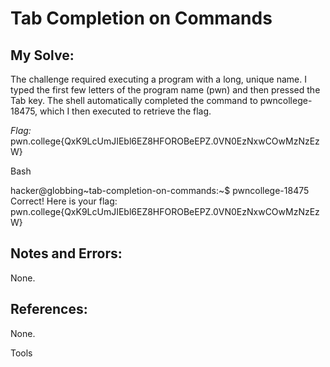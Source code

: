 # Tab Completion on Commands

## My Solve:
The challenge required executing a program with a long, unique name.
I typed the first few letters of the program name (pwn) and then pressed the Tab key.
The shell automatically completed the command to pwncollege-18475, which I then executed to retrieve the flag.

*Flag:* pwn.college{QxK9LcUmJIEbl6EZ8HFOROBeEPZ.0VN0EzNxwCOwMzNzEzW}

Bash

hacker@globbing\~tab-completion-on-commands:\~$ pwncollege-18475
Correct! Here is your flag:
pwn.college{QxK9LcUmJIEbl6EZ8HFOROBeEPZ.0VN0EzNxwCOwMzNzEzW}

## Notes and Errors:
None.

## References:
None.












Tools

